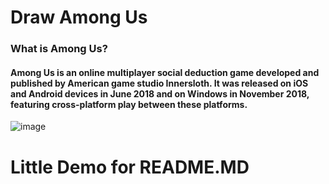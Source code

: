 # Draw Among Us 

### What is Among Us? <br>
#### Among Us is an online multiplayer social deduction game developed and published by American game studio Innersloth. It was released on iOS and Android devices in June 2018 and on Windows in November 2018, featuring cross-platform play between these platforms.<br>

![image](https://user-images.githubusercontent.com/61057666/135706294-c9eb850d-d90d-4249-8e62-4d1fb4193968.png) 

# Little Demo for README.MD
